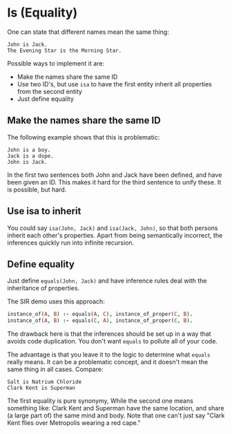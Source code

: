 # Is (Equality)

One can state that different names mean the same thing:

    John is Jack.
    The Evening Star is the Morning Star.

Possible ways to implement it are:

* Make the names share the same ID
* Use two ID's, but use `isa` to have the first entity inherit all properties from the second entity
* Just define equality

## Make the names share the same ID

The following example shows that this is problematic:

    John is a boy.
    Jack is a dope.
    John is Jack.

In the first two sentences both John and Jack have been defined, and have been given an ID. This makes it hard for the third sentence to unify these. It is possible, but hard.

## Use isa to inherit

You could say `isa(John, Jack)` and `isa(Jack, John)`, so that both persons inherit each other's properties. Apart from being semantically incorrect, the inferences quickly run into infinite recursion.

## Define equality

Just define `equals(John, Jack)` and have inference rules deal with the inheritance of properties.

The SIR demo uses this approach:

~~~prolog
instance_of(A, B) :- equals(A, C), instance_of_proper(C, B).
instance_of(A, B) :- equals(C, A), instance_of_proper(C, B).
~~~

The drawback here is that the inferences should be set up in a way that avoids code duplication. You don't want `equals` to pollute all of your code.

The advantage is that you leave it to the logic to determine what `equals` really means. It can be a problematic concept, and it doesn't mean the same thing in all cases. Compare:

    Salt is Natrium Chloride
    Clark Kent is Superman

The first equality is pure synonymy, While the second one means something like: Clark Kent and Superman have the same location, and share (a large part of) the same mind and body. Note that one can't just say "Clark Kent flies over Metropolis wearing a red cape."

